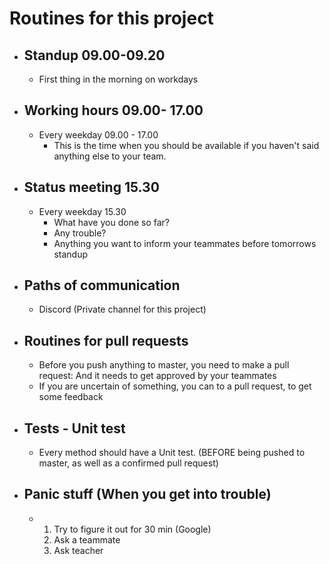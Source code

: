 # Routines for this project

* ## Standup 09.00-09.20

  * First thing in the morning on workdays 

* ## Working hours 09.00- 17.00

  * Every weekday 09.00 - 17.00
    * This is the time when you should be available if you haven't said anything else to your team.

* ## Status meeting 15.30

  * Every weekday  15.30
    * What have you done so far?
    * Any trouble?
    * Anything you want to inform your teammates before tomorrows standup

* ## Paths of communication

  * Discord (Private channel for this project)

* ## Routines for pull requests

  * Before you push anything to master, you need to make a pull request: And it needs to get approved by your teammates
  * If you are uncertain of something, you can to a pull request, to get some feedback 

* ## Tests - Unit test

  * Every method should have a Unit test. (BEFORE being pushed to master, as well as a confirmed pull request)

* ## Panic stuff (When you get into trouble)

  * 1. Try to figure it out for 30 min (Google)
    2. Ask a teammate 
    3. Ask teacher

